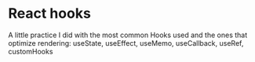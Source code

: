 # React hooks

A little practice I did with the most common Hooks used and the ones that optimize rendering: useState, useEffect, useMemo, useCallback, useRef, customHooks

